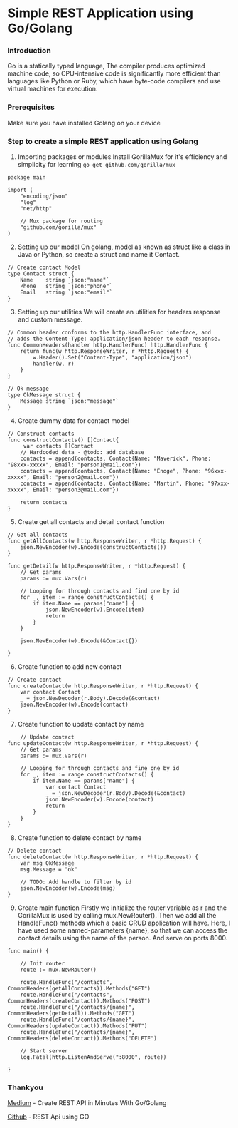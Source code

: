 # Simple REST Application using Go/Golang

### Introduction

Go is a statically typed language, The compiler produces optimized machine code, so CPU-intensive code is significantly more efficient than languages like Python or Ruby, which have byte-code compilers and use virtual machines for execution.

### Prerequisites

Make sure you have installed Golang on your device

### Step to create a simple REST application using Golang

1. Importing packages or modules
Install GorillaMux for it's efficiency and simplicity for learning `go get github.com/gorilla/mux`
```golang
package main

import (
	"encoding/json"
	"log"
	"net/http"

	// Mux package for routing
	"github.com/gorilla/mux"
)
```

2. Setting up our model
On golang, model as known as struct like a class in Java or Python, so create a struct and name it Contact.
```golang
// Create contact Model
type Contact struct {
	Name	string `json:"name"`
	Phone	string `json:"phone"`
	Email	string `json:"email"`
}
```

3. Setting up our utilities
We will create an utilities for headers response and custom message.
```golang
// Common header conforms to the http.HandlerFunc interface, and
// adds the Content-Type: application/json header to each response.
func CommonHeaders(handler http.HandlerFunc) http.HandlerFunc {
    return func(w http.ResponseWriter, r *http.Request) {
        w.Header().Set("Content-Type", "application/json")
        handler(w, r)
    }
}

// Ok message
type OkMessage struct {
	Message	string `json:"message"`
}
```

4. Create dummy data for contact model
```golang
// Construct contacts
func constructContacts() []Contact{
	 var contacts []Contact
	// Hardcoded data - @todo: add database
	contacts = append(contacts, Contact{Name: "Maverick", Phone: "98xxx-xxxxx", Email: "person1@mail.com"})
	contacts = append(contacts, Contact{Name: "Enoge", Phone: "96xxx-xxxxx", Email: "person2@mail.com"})
	contacts = append(contacts, Contact{Name: "Martin", Phone: "97xxx-xxxxx", Email: "person3@mail.com"})

	return contacts
}
```

5. Create get all contacts and detail contact function
```golang
// Get all contacts
func getAllContacts(w http.ResponseWriter, r *http.Request) {
	json.NewEncoder(w).Encode(constructContacts())
}

func getDetail(w http.ResponseWriter, r *http.Request) {
	// Get params
	params := mux.Vars(r)

	// Looping for through contacts and find one by id
	for _, item := range constructContacts() {
		if item.Name == params["name"] {
			json.NewEncoder(w).Encode(item)
			return
		}
	}

	json.NewEncoder(w).Encode(&Contact{})

}
```

6. Create function to add new contact
```golang
// Create contact
func createContact(w http.ResponseWriter, r *http.Request) {
	var contact Contact
	_ = json.NewDecoder(r.Body).Decode(&contact)
	json.NewEncoder(w).Encode(contact)
}
```

7. Create function to update contact by name
```golang
	// Update contact
func updateContact(w http.ResponseWriter, r *http.Request) {
	// Get params
	params := mux.Vars(r)

	// Looping for through contacts and fine one by id
	for _, item := range constructContacts() {
		if item.Name == params["name"] {
			var contact Contact
			_ = json.NewDecoder(r.Body).Decode(&contact)
			json.NewEncoder(w).Encode(contact)
			return
		}
	}
}
```

8. Create function to delete contact by name
```golang
// Delete contact
func deleteContact(w http.ResponseWriter, r *http.Request) {
	var msg OkMessage
	msg.Message = "ok"

	// TODO: Add handle to filter by id
	json.NewEncoder(w).Encode(msg)
}
```

9. Create main function
Firstly we initialize the router variable as r and the GorillaMux is used by calling mux.NewRouter(). Then we add all the HandleFunc() methods which a basic CRUD application will have. Here, I have used some named-parameters {name}, so that we can access the contact details using the name of the person. And serve on ports 8000.

```golang
func main() {
	
	// Init router
	route := mux.NewRouter()

	route.HandleFunc("/contacts", CommonHeaders(getAllContacts)).Methods("GET")
	route.HandleFunc("/contacts", CommonHeaders(createContact)).Methods("POST")
	route.HandleFunc("/contacts/{name}", CommonHeaders(getDetail)).Methods("GET")
	route.HandleFunc("/contacts/{name}", CommonHeaders(updateContact)).Methods("PUT")
	route.HandleFunc("/contacts/{name}", CommonHeaders(deleteContact)).Methods("DELETE")

	// Start server
	log.Fatal(http.ListenAndServe(":8000", route))

}
```

### Thankyou

[Medium](https://medium.com/swlh/create-rest-api-in-minutes-with-go-golang-c4a2c6279721) - Create REST API in Minutes With Go/Golang

[Github](https://github.com/GowriSankar-JG/REST-API-using-GO) - REST Api using GO